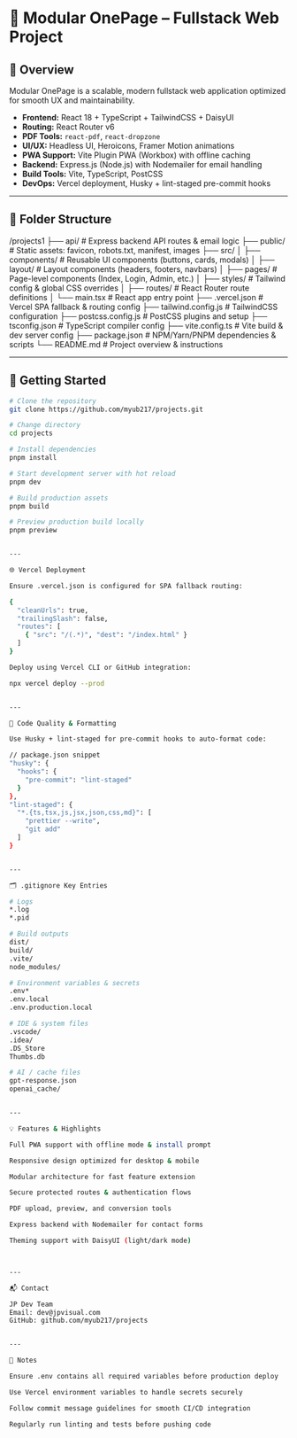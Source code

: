 # 🧩 Modular OnePage – Fullstack Web Project

## 📌 Overview

Modular OnePage is a scalable, modern fullstack web application optimized for smooth UX and maintainability.

- **Frontend:** React 18 + TypeScript + TailwindCSS + DaisyUI  
- **Routing:** React Router v6  
- **PDF Tools:** `react-pdf`, `react-dropzone`  
- **UI/UX:** Headless UI, Heroicons, Framer Motion animations  
- **PWA Support:** Vite Plugin PWA (Workbox) with offline caching  
- **Backend:** Express.js (Node.js) with Nodemailer for email handling  
- **Build Tools:** Vite, TypeScript, PostCSS  
- **DevOps:** Vercel deployment, Husky + lint-staged pre-commit hooks  

---

## 📂 Folder Structure

/projects1 ├── api/                   # Express backend API routes & email logic ├── public/                # Static assets: favicon, robots.txt, manifest, images ├── src/ │   ├── components/        # Reusable UI components (buttons, cards, modals) │   ├── layout/            # Layout components (headers, footers, navbars) │   ├── pages/             # Page-level components (Index, Login, Admin, etc.) │   ├── styles/            # Tailwind config & global CSS overrides │   ├── routes/            # React Router route definitions │   └── main.tsx           # React app entry point ├── .vercel.json           # Vercel SPA fallback & routing config ├── tailwind.config.js     # TailwindCSS configuration ├── postcss.config.js      # PostCSS plugins and setup ├── tsconfig.json          # TypeScript compiler config ├── vite.config.ts         # Vite build & dev server config ├── package.json           # NPM/Yarn/PNPM dependencies & scripts └── README.md              # Project overview & instructions

---

## 🚀 Getting Started

```bash
# Clone the repository
git clone https://github.com/myub217/projects.git

# Change directory
cd projects

# Install dependencies
pnpm install

# Start development server with hot reload
pnpm dev

# Build production assets
pnpm build

# Preview production build locally
pnpm preview


---

🌐 Vercel Deployment

Ensure .vercel.json is configured for SPA fallback routing:

{
  "cleanUrls": true,
  "trailingSlash": false,
  "routes": [
    { "src": "/(.*)", "dest": "/index.html" }
  ]
}

Deploy using Vercel CLI or GitHub integration:

npx vercel deploy --prod


---

🧪 Code Quality & Formatting

Use Husky + lint-staged for pre-commit hooks to auto-format code:

// package.json snippet
"husky": {
  "hooks": {
    "pre-commit": "lint-staged"
  }
},
"lint-staged": {
  "*.{ts,tsx,js,jsx,json,css,md}": [
    "prettier --write",
    "git add"
  ]
}


---

🗂️ .gitignore Key Entries

# Logs
*.log
*.pid

# Build outputs
dist/
build/
.vite/
node_modules/

# Environment variables & secrets
.env*
.env.local
.env.production.local

# IDE & system files
.vscode/
.idea/
.DS_Store
Thumbs.db

# AI / cache files
gpt-response.json
openai_cache/


---

💡 Features & Highlights

Full PWA support with offline mode & install prompt

Responsive design optimized for desktop & mobile

Modular architecture for fast feature extension

Secure protected routes & authentication flows

PDF upload, preview, and conversion tools

Express backend with Nodemailer for contact forms

Theming support with DaisyUI (light/dark mode)



---

📬 Contact

JP Dev Team
Email: dev@jpvisual.com
GitHub: github.com/myub217/projects


---

📝 Notes

Ensure .env contains all required variables before production deploy

Use Vercel environment variables to handle secrets securely

Follow commit message guidelines for smooth CI/CD integration

Regularly run linting and tests before pushing code
